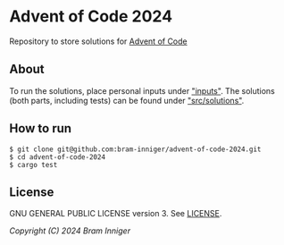 # Advent of Code 2024

Repository to store solutions for [Advent of Code](https://adventofcode.com/2024)

## About

To run the solutions, place personal inputs under ["inputs"](inputs).
The solutions (both parts, including tests) can be found under ["src/solutions"](src/solutions).

## How to run

    $ git clone git@github.com:bram-inniger/advent-of-code-2024.git
    $ cd advent-of-code-2024
    $ cargo test

## License

GNU GENERAL PUBLIC LICENSE version 3. See [LICENSE](LICENSE).

_Copyright (C) 2024 Bram Inniger_
